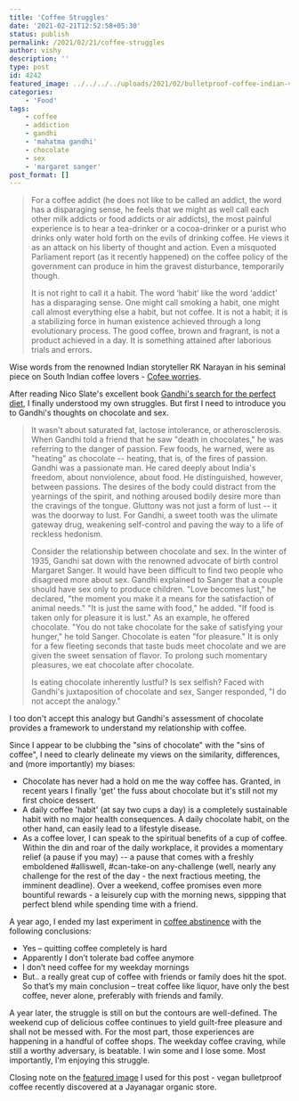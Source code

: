 ```yaml
---
title: 'Coffee Struggles'
date: '2021-02-21T12:52:58+05:30'
status: publish
permalink: /2021/02/21/coffee-struggles
author: vishy
description: ''
type: post
id: 4242
featured_image: ../../../../uploads/2021/02/bulletproof-coffee-indian-vegan-edition.jpg
categories: 
    - 'Food'
tags:
    - coffee
    - addiction
    - gandhi
    - 'mahatma gandhi'
    - chocolate
    - sex
    - 'margaret sanger'
post_format: []
---
```


> For a coffee addict (he does not like to be called an addict, the word has a disparaging sense, he feels that we might as well call each other milk addicts or food addicts or air addicts), the most painful experience is to hear a tea-drinker or a cocoa-drinker or a purist who drinks only water hold forth on the evils of drinking coffee. He views it as an attack on his liberty of thought and action. Even a misquoted Parliament report (as it recently happened) on the coffee policy of the government can produce in him the gravest disturbance, temporarily though.
> 
> It is not right to call it a habit. The word ‘habit’ like the word ‘addict’ has a disparaging sense. One might call smoking a habit, one might call almost everything else a habit, but not coffee. It is not a habit; it is a stabilizing force in human existence achieved through a long evolutionary process. The good coffee, brown and fragrant, is not a product achieved in a day. It is something attained after laborious trials and errors.

Wise words from the renowned Indian storyteller RK Narayan in his seminal piece on South Indian coffee lovers - [Cofee worries](https://www.ulaar.com/2011/03/16/r-k-narayans-coffee-worries/).

After reading Nico Slate's excellent book [Gandhi's search for the perfect diet](https://www.amazon.in/Gandhis-Search-Perfect-Diet-Eating/dp/0295744952), I finally understood my own struggles. But first I need to introduce you to Gandhi's thoughts on chocolate and sex. 

> It wasn't about saturated fat, lactose intolerance, or atherosclerosis. When Gandhi told a friend that he saw "death in chocolates," he was referring to the danger of passion. Few foods, he warned, were as "heating" as chocolate -- heating, that is, of the fires of passion. Gandhi was a passionate man. He cared deeply about India's freedom, about nonviolence, about food. He distinguished, however, between passions. The desires of the body could distract from the yearnings of the spirit, and nothing aroused bodily desire more than the cravings of the tongue. Gluttony was not just a form of lust -- it was the doorway to lust. For Gandhi, a sweet tooth was the ulimate gateway drug, weakening self-control and paving the way to a life of reckless hedonism.
> 
> Consider the relationship between chocolate and sex. In the winter of 1935, Gandhi sat down with the renowned advocate of birth control Margaret Sanger. It would have been difficult to find two people who disagreed more about sex. Gandhi explained to Sanger that a couple should have sex only to produce children. "Love becomes lust," he declared, "the moment you make it a means for the satisfaction of animal needs." "It is just the same with food," he added. "If food is taken only for pleasure it is lust." As an example, he offered chocolate. "You do not take chocolate for the sake of satisfying your hunger," he told Sanger. Chocolate is eaten "for pleasure." It is only for a few fleeting seconds that taste buds meet chocolate and we are given the sweet sensation of flavor. To prolong such momentary pleasures, we eat chocolate after chocolate. 
> 
> Is eating chocolate inherently lustful? Is sex selfish? Faced with Gandhi's juxtaposition of chocolate and sex, Sanger responded, "I do not accept the analogy."

I too don't accept this analogy but Gandhi's assessment of chocolate provides a framework to understand my relationship with coffee. 

Since I appear to be clubbing the "sins of chocolate" with the "sins of coffee", I need to clearly delineate my views on the similarity, differences, and (more importantly) my biases: 
- Chocolate has never had a hold on me the way coffee has. Granted, in recent years I finally 'get' the fuss about chocolate but it's still not my first choice dessert.
- A daily coffee 'habit' (at say two cups a day) is a completely sustainable habit with no major health consequences. A daily chocolate habit, on the other hand, can easily lead to a lifestyle disease. 
- As a coffee lover, I can speak to the spiritual benefits of a cup of coffee. Within the din and roar of the daily workplace, it provides a momentary relief (a pause if you may) -- a pause that comes with a freshly emboldened #alliswell, #can-take-on any-challenge (well, nearly any challenge for the rest of the day - the next fractious meeting, the imminent deadline). Over a weekend, coffee promises even more bountiful rewards - a leisurely cup with the morning news, sippping that perfect blend while spending time with a friend. 

A year ago, I ended my last experiment in [coffee abstinence](https://www.ulaar.com/2019/12/01/the-coffee-abstinence-experiment/) with the following conclusions:

- Yes – quitting coffee completely is hard
- Apparently I don’t tolerate bad coffee anymore
- I don’t need coffee for my weekday mornings
- But.. a really great cup of coffee with friends or family does hit the spot. So that’s my main conclusion – treat coffee like liquor, have only the best coffee, never alone, preferably with friends and family.

A year later, the struggle is still on but the contours are well-defined. The weekend cup of delicious coffee continues to yield guilt-free pleasure and shall not be messed with. For the most part, those experiences are happening in a handful of coffee shops. The weekday coffee craving, while still a worthy adversary, is beatable. I win some and I lose some. Most importantly, I'm enjoying this struggle.

Closing note on the [featured image](../../../../uploads/2021/02/bulletproof-coffee-indian-vegan-edition.jpg) I used for this post - vegan bulletproof coffee recently discovered at a Jayanagar organic store. 

